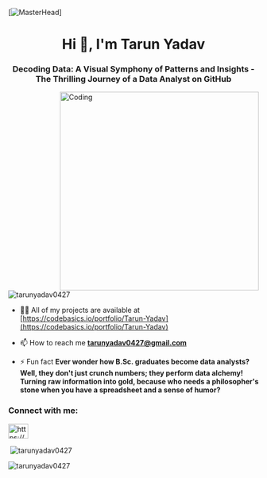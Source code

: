 [![MasterHead](C:\Users\Sony\Downloads\tarunyadav0427@gmail.com.png)]
<h1 align="center">Hi 👋, I'm Tarun Yadav</h1>
<h3 align="center">Decoding Data: A Visual Symphony of Patterns and Insights - The Thrilling Journey of a Data Analyst on GitHub</h3>
<img align="right" alt="Coding" width="400" src="https://dribbble.com/shots/6089095-Icon-animation">


<p align="left"> <img src="https://komarev.com/ghpvc/?username=tarunyadav0427&label=Profile%20views&color=0e75b6&style=flat" alt="tarunyadav0427" /> </p>

- 👨‍💻 All of my projects are available at [https://codebasics.io/portfolio/Tarun-Yadav](https://codebasics.io/portfolio/Tarun-Yadav)

- 📫 How to reach me **tarunyadav0427@gmail.com**

- ⚡ Fun fact **Ever wonder how B.Sc. graduates become data analysts? Well, they don't just crunch numbers; they perform data alchemy! Turning raw information into gold, because who needs a philosopher's stone when you have a spreadsheet and a sense of humor?**

<h3 align="left">Connect with me:</h3>
<p align="left">
<a href="https://linkedin.com/in/https://www.linkedin.com/in/tarun-yadav-b70a14292/" target="blank"><img align="center" src="https://raw.githubusercontent.com/rahuldkjain/github-profile-readme-generator/master/src/images/icons/Social/linked-in-alt.svg" alt="https://www.linkedin.com/in/tarun-yadav-b70a14292/" height="30" width="40" /></a>
</p>

<p>&nbsp;<img align="center" src="https://github-readme-stats.vercel.app/api?username=tarunyadav0427&show_icons=true&locale=en" alt="tarunyadav0427" /></p>

<p><img align="center" src="https://github-readme-streak-stats.herokuapp.com/?user=tarunyadav0427&" alt="tarunyadav0427" /></p>
